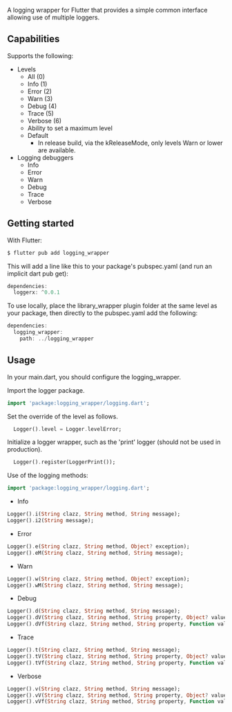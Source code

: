 A logging wrapper for Flutter that provides a simple common interface allowing use of multiple loggers.

## Capabilities

Supports the following:

- Levels
    - All (0)
    - Info (1)
    - Error (2)
    - Warn (3)
    - Debug (4)
    - Trace (5)
    - Verbose (6)
    - Ability to set a maximum level
    - Default
        - In release build, via the kReleaseMode, only levels Warn or lower are available.
- Logging debuggers
    - Info
    - Error
    - Warn
    - Debug
    - Trace
    - Verbose

## Getting started

With Flutter:

```dart
$ flutter pub add logging_wrapper
```

This will add a line like this to your package's pubspec.yaml (and run an implicit dart pub get):

```dart
dependencies:
  loggerx: ^0.0.1
```

To use locally, place the library_wrapper plugin folder at the same level as your package, then directly to the pubspec.yaml add the following:

```dart
dependencies:
  logging_wrapper: 
    path: ../logging_wrapper
```
## Usage

In your main.dart, you should configure the logging_wrapper.

Import the logger package.

```dart
import 'package:logging_wrapper/logging.dart';
```

Set the override of the level as follows.

```dart
  Logger().level = Logger.levelError;
```

Initialize a logger wrapper, such as the 'print' logger (should not be used in production).

```dart
  Logger().register(LoggerPrint());
```

Use of the logging methods:

```dart
import 'package:logging_wrapper/logging.dart';
```

- Info
```dart
Logger().i(String clazz, String method, String message);
Logger().i2(String message);
```
- Error
```dart
Logger().e(String clazz, String method, Object? exception);
Logger().eM(String clazz, String method, String message);
```
- Warn
```dart
Logger().w(String clazz, String method, Object? exception);
Logger().wM(String clazz, String method, String message);
```
- Debug
```dart
Logger().d(String clazz, String method, String message);
Logger().dV(String clazz, String method, String property, Object? value);
Logger().dVf(String clazz, String method, String property, Function value);
```
- Trace
```dart
Logger().t(String clazz, String method, String message);
Logger().tV(String clazz, String method, String property, Object? value);
Logger().tVf(String clazz, String method, String property, Function value);
```
- Verbose
```dart
Logger().v(String clazz, String method, String message);
Logger().vV(String clazz, String method, String property, Object? value);
Logger().vVf(String clazz, String method, String property, Function value);
```
